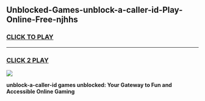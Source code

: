 
## Unblocked-Games-unblock-a-caller-id-Play-Online-Free-njhhs
<h3>
<a href="https://premium76.site?title=unblock-a-caller-id&ref=26A">CLICK TO PLAY</a></h3>
<hr>

<h3>
<a href="https://premium76.site?title=unblock-a-caller-id&ref=26A">CLICK 2 PLAY</a>
  
</h3>

<a href="https://premium76.site?title=unblock-a-caller-id&ref=26A"><img src="https://clearcache.store/games.png"></a>


**unblock-a-caller-id games unblocked: Your Gateway to Fun and Accessible Online Gaming**
